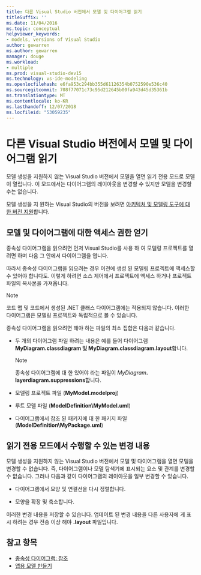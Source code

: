 ```yaml
---
title: 다른 Visual Studio 버전에서 모델 및 다이어그램 읽기
titleSuffix: ''
ms.date: 11/04/2016
ms.topic: conceptual
helpviewer_keywords:
- models, versions of Visual Studio
author: gewarren
ms.author: gewarren
manager: douge
ms.workload:
- multiple
ms.prod: visual-studio-dev15
ms.technology: vs-ide-modeling
ms.openlocfilehash: e6fa953c294bb355d61126354b0752590e536c40
ms.sourcegitcommit: 708f77071c73c95d212645b00fa943d45d35361b
ms.translationtype: MT
ms.contentlocale: ko-KR
ms.lasthandoff: 12/07/2018
ms.locfileid: "53059235"
---
```

# <a name="read-models-and-diagrams-in-other-visual-studio-editions"></a>다른 Visual Studio 버전에서 모델 및 다이어그램 읽기

모델 생성을 지원하지 않는 Visual Studio 버전에서 모델을 열면 읽기 전용 모드로 모델이 열립니다. 이 모드에서는 다이어그램의 레이아웃을 변경할 수 있지만 모델을 변경할 수는 없습니다.

모델 생성을 지 원하는 Visual Studio의 버전을 보려면 [아키텍처 및 모델링 도구에 대 한 버전 지원](../modeling/what-s-new-for-design-in-visual-studio.md#VersionSupport)합니다.

## <a name="obtaining-access-to-a-model-and-diagrams"></a>모델 및 다이어그램에 대한 액세스 권한 얻기

종속성 다이어그램을 읽으려면 먼저 Visual Studio를 사용 하 여 모델링 프로젝트를 열려면 하며 다음 그 안에서 다이어그램을 엽니다.

따라서 종속성 다이어그램을 읽으려는 경우 이전에 생성 된 모델링 프로젝트에 액세스할 수 있어야 합니다도. 이렇게 하려면 소스 제어에서 프로젝트에 액세스 하거나 프로젝트 파일의 복사본을 가져옵니다.

> [!NOTE]
> 코드 맵 및 코드에서 생성된 .NET 클래스 다이어그램에는 적용되지 않습니다. 이러한 다이어그램은 모델링 프로젝트와 독립적으로 볼 수 있습니다.

종속성 다이어그램을 읽으려면 해야 하는 파일의 최소 집합은 다음과 같습니다.

-   두 개의 다이어그램 파일 하려는 내용은 예를 들어 다이어그램 **MyDiagram.classdiagram 및 MyDiagram.classdiagram.layout**합니다.

    > [!NOTE]
    > 종속성 다이어그램에 대 한 있어야 라는 파일이 _MyDiagram_**. layerdiagram.suppressions**합니다.

-   모델링 프로젝트 파일 (**MyModel.modelproj**)

-   루트 모델 파일 (**ModelDefinition\MyModel.uml**)

-   다이어그램에서 참조 된 패키지에 대 한 패키지 파일 (**ModelDefinition\MyPackage.uml**)

## <a name="changes-that-you-can-make-in-read-only-mode"></a>읽기 전용 모드에서 수행할 수 있는 변경 내용

모델 생성을 지원하지 않는 Visual Studio 버전에서 모델 및 다이어그램을 열면 모델을 변경할 수 없습니다. 즉, 다이어그램이나 모델 탐색기에 표시되는 요소 및 관계를 변경할 수 없습니다. 그러나 다음과 같이 다이어그램의 레이아웃을 일부 변경할 수 있습니다.

- 다이어그램에서 모양 및 연결선을 다시 정렬합니다.

- 모양을 확장 및 축소합니다.

이러한 변경 내용을 저장할 수 있습니다. 업데이트 된 변경 내용을 다른 사용자에 게 표시 하려는 경우 전송 이상 해야 **.layout** 파일입니다.

## <a name="see-also"></a>참고 항목

- [종속성 다이어그램: 참조](../modeling/layer-diagrams-reference.md)
- [앱용 모델 만들기](../modeling/create-models-for-your-app.md)